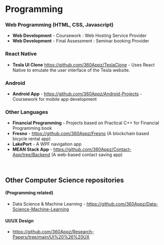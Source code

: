 # Programming

### Web Programming (HTML, CSS, Javascript)
 * **Web Development** - Coursework : Web Hosting Service Provider
 * **Web Development** - Final Assessment : Seminar booking Provider

### React Native
 * **Tesla UI Clone** https://github.com/360Appz/TeslaClone - Uses React Native to emulate the user interface of the Tesla website.
### Android
 * **Android App** - https://github.com/360Appz/Android-Projects - Coursework for mobile app development
### Other Languages
* **Financial Programming** - Projects based on Practical C++ for Financial Programming book
 * **Fresno** - https://github.com/360Appz/Fresno (A blockchain based bicycle rental app)
 * **LakePort** - A WPF navigation app 
 * **MEAN Stack App** - https://github.com/360Appz/Contact-App/tree/Backend (A web-based contact saving app)

&nbsp;

## Other Computer Science repositories
#### (Programming related)
* Data Science & Machine Learning - https://github.com/360Appz/Data-Science-Machine-Learning

#### UI/UX Design
* https://github.com/360Appz/Research-Papers/tree/main/UI%20%26%20UX


